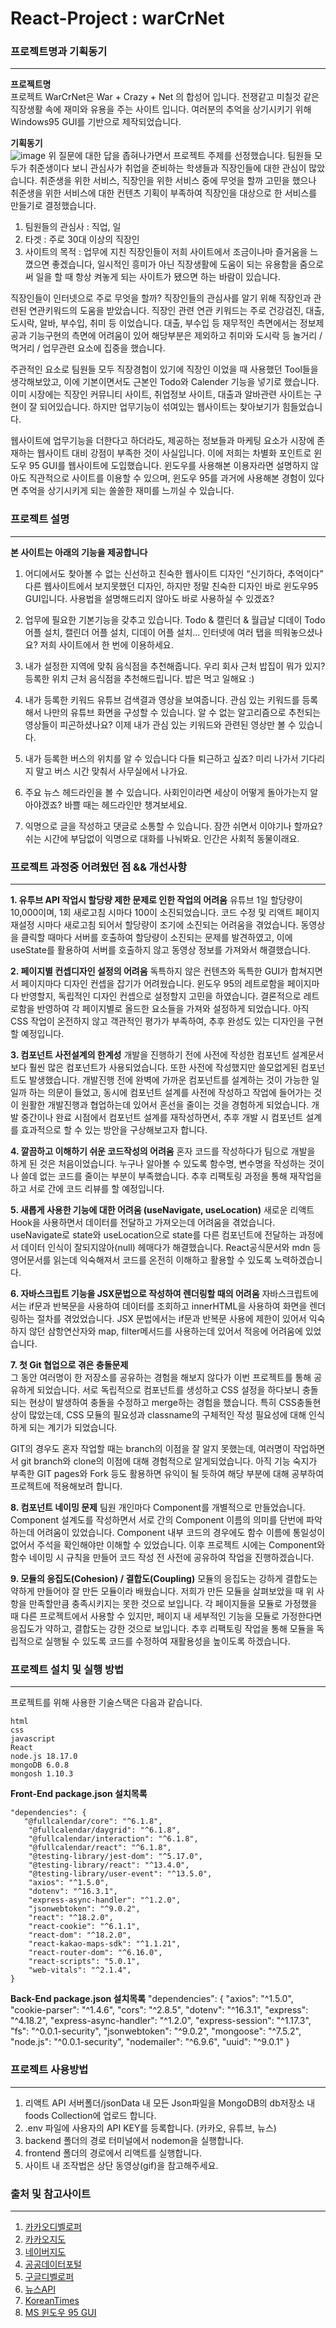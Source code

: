 # React-Project : warCrNet 
### 프로젝트명과 기획동기
------------
**프로젝트명**   
   프로젝트 WarCrNet은 War + Crazy + Net 의 합성어 입니다. 
전쟁같고 미칠것 같은 직장생활 속에 재미와 유용을 주는 사이트 입니다. 
여러분의 추억을 상기시키기 위해 Windows95 GUI를 기반으로 제작되었습니다.

**기획동기**   
![image](https://github.com/wilderness40/react-project/assets/124757916/fd7947fa-67e5-473a-b2ea-e78fec619f14)
위 질문에 대한 답을 좁혀나가면서 프로젝트 주제를 선정했습니다.
팀원들 모두가 취준생이다 보니 관심사가 취업을 준비하는 학생들과 직장인들에 대한 관심이 많았습니다. 취준생을 위한 서비스, 직장인을 위한 서비스 중에 무엇을 할까 고민을 했으나 취준생을 위한 서비스에 대한 컨텐츠 기획이 부족하여 직장인을 대상으로 한 서비스를 만들기로 결정했습니다. 

1. 팀원들의 관심사 : 직업, 일 
2. 타겟 : 주로 30대 이상의 직장인
3. 사이트의 목적 : 업무에 지친 직장인들이 저희 사이트에서 조금이나마 즐거움을 느꼈으면 좋겠습니다, 일시적인 흥미가 아닌 직장생활에 도움이 되는 유용함을 줌으로써 일을 할 때 항상 켜놓게 되는 사이트가 됐으면 하는 바람이 있습니다.

 직장인들이 인터넷으로 주로 무엇을 할까? 직장인들의 관심사를 알기 위해 직장인과 관련된 연관키워드의 도움을 받았습니다. 직장인 관련 연관 키워드는 주로 건강검진, 대출, 도시락, 알바, 부수입, 취미 등 이었습니다. 대출, 부수입 등 재무적인 측면에서는 정보제공과 기능구현의 측면에 어려움이 있어 해당부분은 제외하고 취미와 도시락 등 놀거리 / 먹거리 / 업무관련 요소에 집중을 했습니다. 

  주관적인 요소로 팀원들 모두 직장경험이 있기에 직장인 이었을 때 사용했던 Tool들을 생각해보았고, 이에 기본이면서도 근본인 Todo와 Calender 기능을 넣기로 했습니다. 이미 시장에는 직장인 커뮤니티 사이트, 취업정보 사이트, 대출과 알바관련 사이트는 구현이 잘 되어있습니다. 하지만 업무기능이 섞여있는 웹사이트는 찾아보기가 힘들었습니다. 

 웹사이트에 업무기능을 더한다고 하더라도, 제공하는 정보들과 마케팅 요소가 시장에 존재하는 웹사이트 대비 강점이 부족한 것이 사실입니다. 이에 저희는 차별화 포인트로 윈도우 95 GUI를 웹사이트에 도입했습니다. 윈도우를 사용해본 이용자라면 설명하지 않아도 직관적으로 사이트를 이용할 수 있으며, 윈도우 95를 과거에 사용해본 경험이 있다면 추억을 상기시키게 되는 쏠쏠한 재미를 느끼실 수 있습니다.


### 프로젝트 설명
------------


**본 사이트는 아래의 기능을 제공합니다**

1. 어디에서도 찾아볼 수 없는 신선하고 친숙한 웹사이트 디자인
“신기하다, 추억이다” 
다른 웹사이트에서 보지못했던 디자인, 하지만 정말 친숙한 디자인
바로 윈도우95 GUI입니다. 사용법을 설명해드리지 않아도 바로 사용하실 수 있겠죠?

2. 업무에 필요한 기본기능을 갖추고 있습니다.
Todo & 캘린더 & 월급날 디데이
Todo 어플 설치, 캘린더 어플 설치, 디데이 어플 설치...
인터넷에 여러 탭을 띄워놓으셨나요? 저희 사이트에서 한 번에 이용하세요.

3. 내가 설정한 지역에 맞춰 음식점을 추천해줍니다.
우리 회사 근처 밥집이 뭐가 있지?
등록한 위치 근처 음식점을 추천해드립니다.
밥은 먹고 일해요 :)

4. 내가 등록한 키워드 유튜브 검색결과 영상을 보여줍니다.
관심 있는 키워드를 등록해서 나만의 유튜브 화면을 구성할 수 있습니다.
알 수 없는 알고리즘으로 추천되는 영상들이 피곤하셨나요? 
이제 내가 관심 있는 키워드와 관련된 영상만 볼 수 있습니다.

5. 내가 등록한 버스의 위치를 알 수 있습니다
다들 퇴근하고 싶죠? 
미리 나가서 기다리지 말고 버스 시간 맞춰서 사무실에서 나가요.

6. 주요 뉴스 헤드라인을 볼 수 있습니다.
사회인이라면 세상이 어떻게 돌아가는지 알아야겠죠? 
바쁠 때는 헤드라인만 챙겨보세요.

7. 익명으로 글을 작성하고 댓글로 소통할 수 있습니다.
잠깐 쉬면서 이야기나 할까요? 
쉬는 시간에 부담없이 익명으로 대화를 나눠봐요.
인간은 사회적 동물이래요.

### 프로젝트 과정중 어려웠던 점 && 개선사항
---------------
**1. 유투브 API 작업시 할당량 제한 문제로 인한 작업의 어려움**
  유튜브 1일 할당량이 10,000이며, 1회 새로고침 시마다 100이 소진되었습니다.
코드 수정 및 리액트 페이지 재설정 시마다 새로고침 되어서 할당량이 조기에 소진되는 어려움을 겪었습니다. 
동영상을 클릭할 때마다 서버를 호출하여 할당량이 소진되는 문제를 발견하였고, 이에 useState를 활용하여 서버를 호출하지 않고 동영상 정보를 가져와서 해결했습니다.

**2. 페이지별 컨셉디자인 설정의 어려움**
  독특하지 않은 컨텐츠와 독특한 GUI가 합쳐지면서 페이지마다 디자인 컨셉을 잡기가 어려웠습니다. 윈도우 95의 레트로함을 페이지마다 반영할지, 독립적인 디자인 컨셉으로 설정할지 고민을 하였습니다. 결론적으로 레트로함을 반영하여 각 페이지별로 올드한 요소들을 가져와 설정하게 되었습니다. 아직 CSS 작업이 온전하지 않고 객관적인 평가가 부족하여, 추후 완성도 있는 디자인을 구현할 예정입니다.

**3. 컴포넌트 사전설계의 한계성**
  개발을 진행하기 전에 사전에 작성한 컴포넌트 설계문서보다 훨씬 많은 컴포넌트가 사용되었습니다. 또한 사전에 작성했지만 쓸모없게된 컴포넌트도 발생했습니다. 개발진행 전에 완벽에 가까운 컴포넌트를 설계하는 것이 가능한 일일까 하는 의문이 들었고, 동시에 컴포넌트 설계를 사전에 작성하고 작업에 들어가는 것이 원활한 개발진행과 협업하는데 있어서 혼선을 줄이는 것을 경험하게 되었습니다. 개발 중간이나 완료 시점에서 컴포넌트 설계를 재작성하면서, 추후 개발 시 컴포넌트 설계를 효과적으로 할 수 있는 방안을 구상해보고자 합니다.

**4. 깔끔하고 이해하기 쉬운 코드작성의 어려움** 
  혼자 코드를 작성하다가 팀으로 개발을 하게 된 것은 처음이었습니다. 누구나 알아볼 수 있도록 함수명, 변수명을 작성하는 것이나 쓸데 없는 코드를 줄이는 부분이 부족했습니다.
추후 리팩토링 과정을 통해 재작업을 하고 서로 간에 코드 리뷰를 할 예정입니다.

**5. 새롭게 사용한 기능에 대한 어려움 (useNavigate, useLocation)**
  새로운 리액트 Hook을 사용하면서 데이터를 전달하고 가져오는데 어려움을 겪었습니다.
useNavigate로 state와 useLocation으로 state를 다른 컴포넌트에 전달하는 과정에서 데이터 인식이 잘되지않아(null) 헤매다가 해결했습니다. React공식문서와 mdn 등 영어문서를 읽는데 익숙해져서 코드를 온전히 이해하고 활용할 수 있도록 노력하겠습니다.

**6. 자바스크립트 기능을 JSX문법으로 작성하여 렌더링할 때의 어려움**
 자바스크립트에서는 if문과 반복문을 사용하여 데이터를 조회하고 innerHTML을 사용하여 화면을 렌더링하는 절차를 겪었었습니다. JSX 문법에서는 if문과 반복문 사용에 제한이 있어서 익숙하지 않던 삼항연산자와 map, filter메서드를 사용하는데 있어서 적응에 어려움에 있었습니다. 

**7. 첫 Git 협업으로 겪은 충돌문제**  
  그 동안 여러명이 한 저장소를 공유하는 경험을 해보지 않다가 이번 프로젝트를 통해 공유하게 되었습니다. 서로 독립적으로 컴포넌트를 생성하고 CSS 설정을 하다보니 충돌되는 현상이 발생하여 충돌을 수정하고 merge하는 경험을 했습니다. 특히 CSS충돌현상이 많았는데, CSS 모듈의 필요성과 classname의 구체적인 작성 필요성에 대해 인식하게 되는 계기가 되었습니다.

  GIT의 경우도 혼자 작업할 때는 branch의 이점을 잘 알지 못했는데, 여러명이 작업하면서 git branch와 clone의 이점에 대해 경험적으로 알게되었습니다. 아직 기능 숙지가 부족한 GIT pages와 Fork 등도 활용하면 유익이 될 듯하여 해당 부분에 대해 공부하여 프로젝트에 적용해보려 합니다.

**8. 컴포넌트 네이밍 문제**
  팀원 개인마다 Component를 개별적으로 만들었습니다. Component 설계도를 작성하면서 서로 간의 Component 이름의 의미를 단번에 파악하는데 어려움이 있었습니다. 
  Component 내부 코드의 경우에도 함수 이름에 통일성이 없어서 주석을 확인해야만 이해할 수 있었습니다. 이후 프로젝트 시에는 Component와 함수 네이밍 시 규칙을 만들어 코드 작성 전 사전에 공유하여 작업을 진행하겠습니다.   

**9. 모듈의 응집도(Cohesion) / 결합도(Coupling)** 
  모듈의 응집도는 강하게 결합도는 약하게 만들어야 잘 만든 모듈이라 배웠습니다.
저희가 만든 모듈을 살펴보았을 때 위 사항을 만족할만큼 충족시키지는 못한 것으로 보입니다. 
각 페이지들을 모듈로 가정했을 때 다른 프로젝트에서 사용할 수 있지만, 페이지 내 세부적인 기능을 모듈로 가정한다면 응집도가 약하고, 결합도는 강한 것으로 보입니다.
추후 리팩토링 작업을 통해 모듈을 독립적으로 실행될 수 있도록 코드를 수정하여 재활용성을 높이도록 하겠습니다.  

### 프로젝트 설치 및 실행 방법
------------
프로젝트를 위해 사용한 기술스택은 다음과 같습니다.
```
html 
css 
javascript
React 
node.js 18.17.0
mongoDB 6.0.8 
mongosh 1.10.3 
```
**Front-End package.json 설치목록**
```
"dependencies": {  
   "@fullcalendar/core": "^6.1.8",
    "@fullcalendar/daygrid": "^6.1.8",
    "@fullcalendar/interaction": "^6.1.8",
    "@fullcalendar/react": "^6.1.8",
    "@testing-library/jest-dom": "^5.17.0",
    "@testing-library/react": "^13.4.0",
    "@testing-library/user-event": "^13.5.0",
    "axios": "^1.5.0",
    "dotenv": "^16.3.1",
    "express-async-handler": "^1.2.0",
    "jsonwebtoken": "^9.0.2",
    "react": "^18.2.0",
    "react-cookie": "^6.1.1",
    "react-dom": "^18.2.0",
    "react-kakao-maps-sdk": "^1.1.21",
    "react-router-dom": "^6.16.0",
    "react-scripts": "5.0.1",
    "web-vitals": "^2.1.4",
}
```
**Back-End package.json 설치목록**
"dependencies": {
    "axios": "^1.5.0",
    "cookie-parser": "^1.4.6",
    "cors": "^2.8.5",
    "dotenv": "^16.3.1",
    "express": "^4.18.2",
    "express-async-handler": "^1.2.0",
    "express-session": "^1.17.3",
    "fs": "^0.0.1-security",
    "jsonwebtoken": "^9.0.2",
    "mongoose": "^7.5.2",
    "node.js": "^0.0.1-security",
    "nodemailer": "^6.9.6",
    "uuid": "^9.0.1"
  }
### 프로젝트 사용방법
------------
1. 리액트 API 서버폴더/jsonData 내 모든 Json파일을 MongoDB의 db저장소 내 foods Collection에 업로드 합니다.
2. .env 파일에 사용자의 API KEY를 등록합니다. (카카오, 유튜브, 뉴스)
3. backend 폴더의 경로 터미널에서 nodemon을 실행합니다.
4. frontend 폴더의 경로에서 리액트를 실행합니다.
5. 사이트 내 조작법은 상단 동영상(gif)을 참고해주세요.

   
### 출처 및 참고사이트
------------
1. [카카오디벨로퍼](https://developers.kakao.com/)
2. [카카오지도](https://map.kakao.com/)
3. [네이버지도](https://map.naver.com/)
4. [공공데이터포털](https://www.data.go.kr/)
5. [구글디벨로퍼](https://developers.google.com/)
6. [뉴스API](https://newsapi.org/)
7. [KoreanTimes](https://www.koreatimes.co.kr/)
8. [MS 윈도우 95 GUI](https://www.microsoft.com/) 


